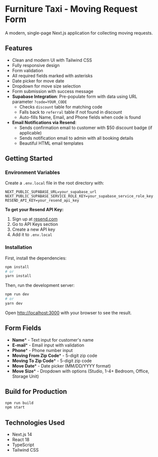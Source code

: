 # Furniture Taxi - Moving Request Form

A modern, single-page Next.js application for collecting moving requests.

## Features

- Clean and modern UI with Tailwind CSS
- Fully responsive design
- Form validation
- All required fields marked with asterisks
- Date picker for move date
- Dropdown for move size selection
- Form submission with success message
- **Supabase Integration**: Pre-populate form with data using URL parameter `?code=YOUR_CODE`
  - Checks `discount` table for matching code
  - Falls back to `referral` table if not found in discount
  - Auto-fills Name, Email, and Phone fields when code is found
- **Email Notifications via Resend**:
  - Sends confirmation email to customer with $50 discount badge (if applicable)
  - Sends notification email to admin with all booking details
  - Beautiful HTML email templates

## Getting Started

### Environment Variables

Create a `.env.local` file in the root directory with:

```env
NEXT_PUBLIC_SUPABASE_URL=your_supabase_url
NEXT_PUBLIC_SUPABASE_SERVICE_ROLE_KEY=your_supabase_service_role_key
RESEND_API_KEY=your_resend_api_key
```

**To get your Resend API Key:**
1. Sign up at [resend.com](https://resend.com)
2. Go to API Keys section
3. Create a new API key
4. Add it to `.env.local`

### Installation

First, install the dependencies:

```bash
npm install
# or
yarn install
```

Then, run the development server:

```bash
npm run dev
# or
yarn dev
```

Open [http://localhost:3000](http://localhost:3000) with your browser to see the result.

## Form Fields

- **Name*** - Text input for customer's name
- **E-mail*** - Email input with validation
- **Phone*** - Phone number input
- **Moving From Zip Code*** - 5-digit zip code
- **Moving To Zip Code*** - 5-digit zip code
- **Move Date*** - Date picker (MM/DD/YYYY format)
- **Move Size*** - Dropdown with options (Studio, 1-4+ Bedroom, Office, Storage Unit)

## Build for Production

```bash
npm run build
npm start
```

## Technologies Used

- Next.js 14
- React 18
- TypeScript
- Tailwind CSS


